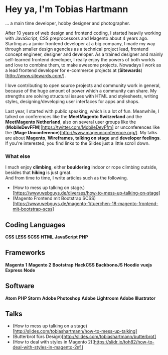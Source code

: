 # Hey ya, I'm Tobias Hartmann

... a main time developer, hobby designer and photographer.

After 10 years of web design and frontend coding, I started heavily working with JavaScript, CSS preprocessors and Magento about 4 years ago. Starting as a junior frontend developer at a big company, I made my way through smaller design agencies as a technical project lead, frontend concept engineer, designer and developer. As a trained designer and mainly self-learned frontend developer, I really enjoy the powers of both worlds and love to combine them, to make awesome projects. Nowadays I work as a lead frontend developer for e-commerce projects at (**Sitewards**)[http://www.sitewards.com/].

I love contributing to open source projects and community work in general, because of the huge amount of power which a community can share. My strengths are solving structural issues with HTML and stylesheets, writing styles, designing/developing user interfaces for apps and shops.

Last year, I started with public speaking, which is a lot of fun. Meanwhile, I talked on conferences like the **MeetMagento Switzerland** and the **MeetMagento Netherland**, also on several user groups like the (**MobileDevFFM**)[https://twitter.com/MobileDevFfm] or unconferences like the (**Mage Unconference**)[http://www.mageunconference.org/]. My talks are about **Magento**, **Wireframes**, **talking on stage** and **developer feelings**. If you're interested, you find links to the Slides just a little scroll down.  

### What else

I much enjoy **climbing**, either **bouldering** indoor or rope climbing outside, besides that **hiking** is just great.   
And from time to time, I write articles such as the following.
- (How to mess up talking on stage.)[https://www.webguys.de/diverses/how-to-mess-up-talking-on-stage]
- (Magento Frontend mit Bootstrap SCSS)[https://www.webguys.de/magento-1/tuerchen-18-magento-frontend-mit-bootstrap-scss]

## Coding Languages
**CSS**
**LESS**
**SCSS**
**HTML**
**JavaScript**
**PHP**

## Frameworks
**Magento 1**
**Magento 2**
**Bootstrap**
**HackCSS**
**BackboneJS**
**Hoodie**
**vuejs**
**Express**
**Node**

## Software
**Atom**
**PHP Storm**
**Adobe Photoshop**
**Adobe Lightroom**
**Adobe Illustrator**

## Talks
- (How to mess up talking on a stage)[http://slides.com/tobiashartmann/how-to-mess-up-talking]
- (Butterbrot fürs Design)[http://slides.com/tobiashartmann/butterbrot]
- (How to deal with styles in Magento 2)[https://slidr.io/toh82/how-to-deal-with-styles-in-magento-2#1]
